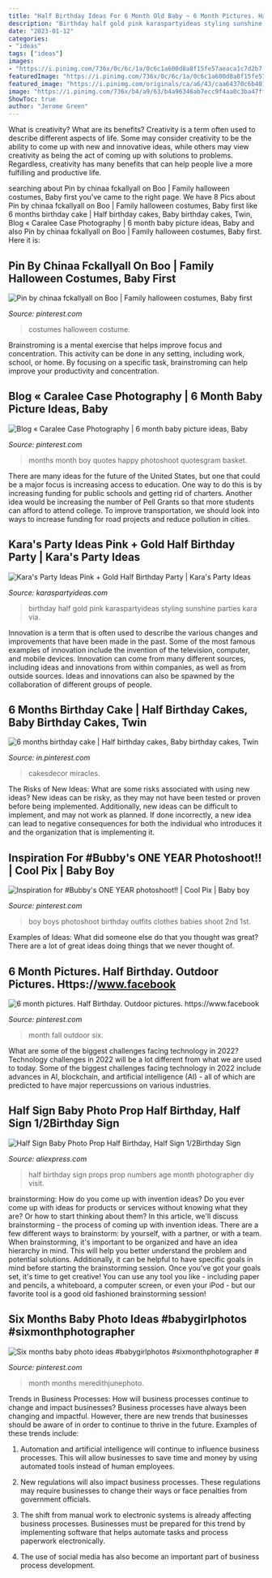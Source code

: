 ```yaml
---
title: "Half Birthday Ideas For 6 Month Old Baby ~ 6 Month Pictures. Half Birthday. Outdoor Pictures. Https://www.facebook"
description: "Birthday half gold pink karaspartyideas styling sunshine parties kara via"
date: "2023-01-12"
categories:
- "ideas"
tags: ["ideas"]
images:
- "https://i.pinimg.com/736x/0c/6c/1a/0c6c1a600d8a8f15fe57aeaca1c7d2b7.jpg"
featuredImage: "https://i.pinimg.com/736x/0c/6c/1a/0c6c1a600d8a8f15fe57aeaca1c7d2b7.jpg"
featured_image: "https://i.pinimg.com/originals/ca/a6/43/caa64370c6b4017deed1b1a3cf104ea5.jpg"
image: "https://i.pinimg.com/736x/b4/a9/63/b4a96346ab7ecc9f4aa0c3ba47ff57bb--baby-boy-style-boys-style.jpg?b=t"
ShowToc: true
author: "Jerome Green"
---
```



What is creativity? What are its benefits?
Creativity is a term often used to describe different aspects of life. Some may consider creativity to be the ability to come up with new and innovative ideas, while others may view creativity as being the act of coming up with solutions to problems. Regardless, creativity has many benefits that can help people live a more fulfilling and productive life.

	

		
searching about Pin by chinaa fckallyall on Boo | Family halloween costumes, Baby first you've came to the right page. We have 8 Pics about Pin by chinaa fckallyall on Boo | Family halloween costumes, Baby first like 6 months birthday cake | Half birthday cakes, Baby birthday cakes, Twin, Blog « Caralee Case Photography | 6 month baby picture ideas, Baby and also Pin by chinaa fckallyall on Boo | Family halloween costumes, Baby first. Here it is:
		
    
## Pin By Chinaa Fckallyall On Boo | Family Halloween Costumes, Baby First

<img loading=lazy src="https://i.pinimg.com/736x/0c/6c/1a/0c6c1a600d8a8f15fe57aeaca1c7d2b7.jpg" onerror="this.onerror=null;this.src='https://tse2.mm.bing.net/th?id=OIP.UeAVxz0tFfD-hCOcfSyZ_QHaJ3&amp;pid=15.1';" alt="Pin by chinaa fckallyall on Boo | Family halloween costumes, Baby first">

_Source: pinterest.com_

>costumes halloween costume. 

	

Brainstroming is a mental exercise that helps improve focus and concentration. This activity can be done in any setting, including work, school, or home. By focusing on a specific task, brainstroming can help improve your productivity and concentration.

    
## Blog « Caralee Case Photography | 6 Month Baby Picture Ideas, Baby

<img loading=lazy src="https://i.pinimg.com/736x/6c/30/b3/6c30b3193d7ea2dc1f4b8b7ea7d4c337--egg-basket-kid-photography.jpg" onerror="this.onerror=null;this.src='https://tse3.mm.bing.net/th?id=OIP.v5cbN6V38eDQZg89vWtnEAHaLI&amp;pid=15.1';" alt="Blog « Caralee Case Photography | 6 month baby picture ideas, Baby">

_Source: pinterest.com_

>months month boy quotes happy photoshoot quotesgram basket. 

	

There are many ideas for the future of the United States, but one that could be a major focus is increasing access to education. One way to do this is by increasing funding for public schools and getting rid of charters. Another idea would be increasing the number of Pell Grants so that more students can afford to attend college. To improve transportation, we should look into ways to increase funding for road projects and reduce pollution in cities.

    
## Kara&#039;s Party Ideas Pink + Gold Half Birthday Party | Kara&#039;s Party Ideas

<img loading=lazy src="http://karaspartyideas.com/wp-content/uploads/2016/03/Pink-Gold-Birthday-Party-via-Karas-Party-Ideas-KarasPartyIdeas.com9_.jpg" onerror="this.onerror=null;this.src='https://tse2.mm.bing.net/th?id=OIP.tWZYiU9qWF8anafsKm8HtAHaLG&amp;pid=15.1';" alt="Kara&#039;s Party Ideas Pink + Gold Half Birthday Party | Kara&#039;s Party Ideas">

_Source: karaspartyideas.com_

>birthday half gold pink karaspartyideas styling sunshine parties kara via. 

	

Innovation is a term that is often used to describe the various changes and improvements that have been made in the past. Some of the most famous examples of innovation include the invention of the television, computer, and mobile devices. Innovation can come from many different sources, including ideas and innovations from within companies, as well as from outside sources. Ideas and innovations can also be spawned by the collaboration of different groups of people.

    
## 6 Months Birthday Cake | Half Birthday Cakes, Baby Birthday Cakes, Twin

<img loading=lazy src="https://i.pinimg.com/originals/ca/a6/43/caa64370c6b4017deed1b1a3cf104ea5.jpg" onerror="this.onerror=null;this.src='https://tse2.mm.bing.net/th?id=OIP.jY3cpCUSk9N-Hb1l1EbnGAHaJ3&amp;pid=15.1';" alt="6 months birthday cake | Half birthday cakes, Baby birthday cakes, Twin">

_Source: in.pinterest.com_

>cakesdecor miracles. 

	

The Risks of New Ideas: What are some risks associated with using new ideas?
New ideas can be risky, as they may not have been tested or proven before being implemented. Additionally, new ideas can be difficult to implement, and may not work as planned. If done incorrectly, a new idea can lead to negative consequences for both the individual who introduces it and the organization that is implementing it.

    
## Inspiration For #Bubby&#039;s ONE YEAR Photoshoot!! | Cool Pix | Baby Boy

<img loading=lazy src="https://i.pinimg.com/736x/b4/a9/63/b4a96346ab7ecc9f4aa0c3ba47ff57bb--baby-boy-style-boys-style.jpg?b=t" onerror="this.onerror=null;this.src='https://tse2.mm.bing.net/th?id=OIP.TgcyekuBjKTOsoyoB-nrGwDGEs&amp;pid=15.1';" alt="Inspiration for #Bubby&#039;s ONE YEAR photoshoot!! | Cool Pix | Baby boy">

_Source: pinterest.com_

>boy boys photoshoot birthday outfits clothes babies shoot 2nd 1st. 

	

Examples of Ideas: What did someone else do that you thought was great?
There are a lot of great ideas doing things that we never thought of.

    
## 6 Month Pictures. Half Birthday. Outdoor Pictures. Https://www.facebook

<img loading=lazy src="https://i.pinimg.com/originals/06/a3/61/06a36141b4ce408719ba1641001b30ee.jpg" onerror="this.onerror=null;this.src='https://tse3.mm.bing.net/th?id=OIP.jZXd0a2VqZ_LuvCQpGi5cQHaE7&amp;pid=15.1';" alt="6 month pictures. Half Birthday. Outdoor pictures. https://www.facebook">

_Source: pinterest.com_

>month fall outdoor six. 

	

What are some of the biggest challenges facing technology in 2022?
Technology challenges in 2022 will be a lot different from what we are used to today. Some of the biggest challenges facing technology in 2022 include advances in AI, blockchain, and artificial intelligence (AI) - all of which are predicted to have major repercussions on various industries.

    
## Half Sign Baby Photo Prop Half Birthday, Half Sign 1/2Birthday Sign

<img loading=lazy src="https://ae01.alicdn.com/kf/HTB18pT6IFXXXXX4XVXXq6xXFXXXz/Half-Sign-Baby-Photo-Prop-Half-Birthday-Half-Sign-1-2Birthday-Sign-Age-Numbers-Photography-Props.jpg" onerror="this.onerror=null;this.src='https://tse3.mm.bing.net/th?id=OIP.EtEC0syyQEFjOjX12f5zdwHaLH&amp;pid=15.1';" alt="Half Sign Baby Photo Prop Half Birthday, Half Sign 1/2Birthday Sign">

_Source: aliexpress.com_

>half birthday sign props prop numbers age month photographer diy visit. 

	

brainstorming: How do you come up with invention ideas?
Do you ever come up with ideas for products or services without knowing what they are? Or how to start thinking about them? In this article, we'll discuss brainstorming - the process of coming up with invention ideas.
There are a few different ways to brainstorm: by yourself, with a partner, or with a team. When brainstorming, it's important to be organized and have an idea hierarchy in mind. This will help you better understand the problem and potential solutions. Additionally, it can be helpful to have specific goals in mind before starting the brainstorming session. Once you've got your goals set, it's time to get creative! You can use any tool you like - including paper and pencils, a whiteboard, a computer screen, or even your iPod - but our favorite tool is a good old fashioned brainstorming session!

    
## Six Months Baby Photo Ideas #babygirlphotos #sixmonthphotographer #

<img loading=lazy src="https://i.pinimg.com/originals/a8/b5/99/a8b599c0858388f35c2f461faae40ac6.jpg" onerror="this.onerror=null;this.src='https://tse4.mm.bing.net/th?id=OIP.CCMufCIpsXUSXaAqxXRtggHaLG&amp;pid=15.1';" alt="Six months baby photo ideas #babygirlphotos #sixmonthphotographer #">

_Source: pinterest.com_

>month months meredithjunephoto. 

	

Trends in Business Processes: How will business processes continue to change and impact businesses?
Business processes have always been changing and impactful. However, there are new trends that businesses should be aware of in order to continue to thrive in the future. Examples of these trends include:
1. Automation and artificial intelligence will continue to influence business processes. This will allow businesses to save time and money by using automated tools instead of human employees.

2. New regulations will also impact business processes. These regulations may require businesses to change their ways or face penalties from government officials.

3. The shift from manual work to electronic systems is already affecting business processes. Businesses must be prepared for this trend by implementing software that helps automate tasks and process paperwork electronically.

4. The use of social media has also become an important part of business process development.

